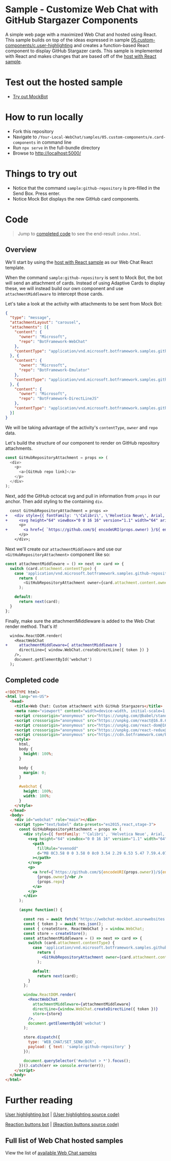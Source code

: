 # Sample - Customize Web Chat with GitHub Stargazer Components

A simple web page with a maximized Web Chat and hosted using React. This sample builds on top of the ideas expressed in sample [05.custom-components/c.user-highlighting](../c.user-highlighting/README.md) and creates a function-based React component to display GitHub Stargazer cards. This sample is implemented with React and makes changes that are based off of the [host with React sample][1].

# Test out the hosted sample

-  [Try out MockBot](https://microsoft.github.io/BotFramework-WebChat/05.custom-components/e.card-components)

# How to run locally

-  Fork this repository
-  Navigate to `/Your-Local-WebChat/samples/05.custom-components/e.card-components` in command line
-  Run `npx serve` in the full-bundle directory
-  Browse to [http://localhost:5000/](http://localhost:5000/)

# Things to try out

-  Notice that the command `sample:github-repository` is pre-filled in the Send Box. Press enter.
-  Notice Mock Bot displays the new GitHub card components.

# Code

> Jump to [completed code](#completed-code) to see the end-result `index.html`.

## Overview

We'll start by using the [host with React sample][1] as our Web Chat React template.

When the command `sample:github-repository` is sent to Mock Bot, the bot will send an attachment of cards. Instead of using Adaptive Cards to display these, we will instead build our own component and use `attachmentMiddleware` to intercept those cards.

Let's take a look at the activity with attachments to be sent from Mock Bot:

<!-- prettier-ignore-start -->
```json
{
  "type": "message",
  "attachmentLayout": "carousel",
  "attachments": [{
    "content": {
      "owner": "Microsoft",
      "repo": "BotFramework-WebChat"
    },
    "contentType": "application/vnd.microsoft.botframework.samples.github-repository"
  }, {
    "content": {
      "owner": "Microsoft",
      "repo": "BotFramework-Emulator"
    },
    "contentType": "application/vnd.microsoft.botframework.samples.github-repository"
  }, {
    "content": {
      "owner": "Microsoft",
      "repo": "BotFramework-DirectLineJS"
    },
    "contentType": "application/vnd.microsoft.botframework.samples.github-repository"
  }]
}
```
<!-- prettier-ignore-end -->

We will be taking advantage of the activity's `contentType`, `owner` and `repo` data.

Let's build the structure of our component to render on GitHub repository attachments.

<!-- prettier-ignore-start -->
```js
const GitHubRepositoryAttachment = props => (
  <div>
    <p>
      <a>[GitHub repo link]</a>
    </p>
  </div>
);
```
<!-- prettier-ignore-end -->

Next, add the GitHub octocat svg and pull in information from `props` in our anchor. Then add styling to the containing `div`.

```diff
  const GitHubRepositoryAttachment = props =>
+   <div style={{ fontFamily: '\'Calibri\', \'Helvetica Neue\', Arial, sans-serif', margin: 20, textAlign: 'center' }}>
+     <svg height="64" viewBox="0 0 16 16" version="1.1" width="64" aria-hidden="true"><path fillRule="evenodd" d="M8 0C3.58 0 0 3.58 0 8c0 3.54 2.29 6.53 5.47 7.59.4.07.55-.17.55-.38 0-.19-.01-.82-.01-1.49-2.01.37-2.53-.49-2.69-.94-.09-.23-.48-.94-.82-1.13-.28-.15-.68-.52-.01-.53.63-.01 1.08.58 1.23.82.72 1.21 1.87.87 2.33.66.07-.52.28-.87.51-1.07-1.78-.2-3.64-.89-3.64-3.95 0-.87.31-1.59.82-2.15-.08-.2-.36-1.02.08-2.12 0 0 .67-.21 2.2.82.64-.18 1.32-.27 2-.27.68 0 1.36.09 2 .27 1.53-1.04 2.2-.82 2.2-.82.44 1.1.16 1.92.08 2.12.51.56.82 1.27.82 2.15 0 3.07-1.87 3.75-3.65 3.95.29.25.54.73.54 1.48 0 1.07-.01 1.93-.01 2.2 0 .21.15.46.55.38A8.013 8.013 0 0 0 16 8c0-4.42-3.58-8-8-8z"></path></svg>
      <p>
+       <a href={ `https://github.com/${ encodeURI(props.owner) }/${ encodeURI(props.repo) }` } target="_blank">{ props.owner }/<br />{ props.repo }</a>
      </p>
    </div>;
```

Next we'll create our `attachmentMiddleware` and use our `<GitHubRepositoryAttachment>` component like so:

<!-- prettier-ignore-start -->
```js
const attachmentMiddleware = () => next => card => {
  switch (card.attachment.contentType) {
    case 'application/vnd.microsoft.botframework.samples.github-repository':
      return (
        <GitHubRepositoryAttachment owner={card.attachment.content.owner} repo={card.attachment.content.repo} />
      );

    default:
      return next(card);
  }
};
```
<!-- prettier-ignore-end -->

Finally, make sure the attachmentMiddleware is added to the Web Chat render method. That's it!

```diff
  window.ReactDOM.render(
    <ReactWebChat
+     attachmentMiddleware={ attachmentMiddleware }
      directLine={ window.WebChat.createDirectLine({ token }) }
    />,
    document.getElementById('webchat')
  );
```

## Completed code

<!-- prettier-ignore-start -->
```html
<!DOCTYPE html>
<html lang="en-US">
  <head>
    <title>Web Chat: Custom attachment with GitHub Stargazers</title>
    <meta name="viewport" content="width=device-width, initial-scale=1.0" />
    <script crossorigin="anonymous" src="https://unpkg.com/@babel/standalone@7.8.7/babel.min.js"></script>
    <script crossorigin="anonymous" src="https://unpkg.com/react@16.8.6/umd/react.development.js"></script>
    <script crossorigin="anonymous" src="https://unpkg.com/react-dom@16.8.6/umd/react-dom.development.js"></script>
    <script crossorigin="anonymous" src="https://unpkg.com/react-redux@7.1.0/dist/react-redux.min.js"></script>
    <script crossorigin="anonymous" src="https://cdn.botframework.com/botframework-webchat/latest/webchat.js"></script>
    <style>
      html,
      body {
        height: 100%;
      }

      body {
        margin: 0;
      }

      #webchat {
        height: 100%;
        width: 100%;
      }
    </style>
  </head>
  <body>
    <div id="webchat" role="main"></div>
    <script type="text/babel" data-presets="es2015,react,stage-3">
      const GitHubRepositoryAttachment = props => (
        <div style={{ fontFamily: "'Calibri', 'Helvetica Neue', Arial, sans-serif", margin: 20, textAlign: 'center' }}>
          <svg height="64" viewBox="0 0 16 16" version="1.1" width="64" aria-hidden="true">
            <path
              fillRule="evenodd"
              d="M8 0C3.58 0 0 3.58 0 8c0 3.54 2.29 6.53 5.47 7.59.4.07.55-.17.55-.38 0-.19-.01-.82-.01-1.49-2.01.37-2.53-.49-2.69-.94-.09-.23-.48-.94-.82-1.13-.28-.15-.68-.52-.01-.53.63-.01 1.08.58 1.23.82.72 1.21 1.87.87 2.33.66.07-.52.28-.87.51-1.07-1.78-.2-3.64-.89-3.64-3.95 0-.87.31-1.59.82-2.15-.08-.2-.36-1.02.08-2.12 0 0 .67-.21 2.2.82.64-.18 1.32-.27 2-.27.68 0 1.36.09 2 .27 1.53-1.04 2.2-.82 2.2-.82.44 1.1.16 1.92.08 2.12.51.56.82 1.27.82 2.15 0 3.07-1.87 3.75-3.65 3.95.29.25.54.73.54 1.48 0 1.07-.01 1.93-.01 2.2 0 .21.15.46.55.38A8.013 8.013 0 0 0 16 8c0-4.42-3.58-8-8-8z"
            ></path>
          </svg>
          <p>
            <a href={`https://github.com/${encodeURI(props.owner)}/${encodeURI(props.repo)}`} target="_blank">
              {props.owner}/<br />
              {props.repo}
            </a>
          </p>
        </div>
      );

      (async function() {

        const res = await fetch('https://webchat-mockbot.azurewebsites.net/directline/token', { method: 'POST' });
        const { token } = await res.json();
        const { createStore, ReactWebChat } = window.WebChat;
        const store = createStore();
        const attachmentMiddleware = () => next => card => {
          switch (card.attachment.contentType) {
            case 'application/vnd.microsoft.botframework.samples.github-repository':
              return (
                <GitHubRepositoryAttachment owner={card.attachment.content.owner} repo={card.attachment.content.repo} />
              );

            default:
              return next(card);
          }
        };

        window.ReactDOM.render(
          <ReactWebChat
            attachmentMiddleware={attachmentMiddleware}
            directLine={window.WebChat.createDirectLine({ token })}
            store={store}
          />,
          document.getElementById('webchat')
        );

        store.dispatch({
          type: 'WEB_CHAT/SET_SEND_BOX',
          payload: { text: 'sample:github-repository' }
        });

        document.querySelector('#webchat > *').focus();
      })().catch(err => console.error(err));
    </script>
  </body>
</html>
```
<!-- prettier-ignore-end -->

# Further reading

[User highlighting bot](https://microsoft.github.io/BotFramework-WebChat/05.custom-components/c.user-highlighting) | [(User highlighting source code)](https://github.com/microsoft/BotFramework-WebChat/tree/master/samples/05.custom-components/c.user-highlighting)

[Reaction buttons bot](https://microsoft.github.io/BotFramework-WebChat/05.custom-components/d.reaction-buttons) | [(Reaction buttons source code)](https://github.com/microsoft/BotFramework-WebChat/tree/master/samples/05.custom-components/d.reaction-buttons)

## Full list of Web Chat hosted samples

View the list of [available Web Chat samples](https://github.com/microsoft/BotFramework-WebChat/tree/master/samples)

  [1]: ../../01.getting-started/e.host-with-react/README.md